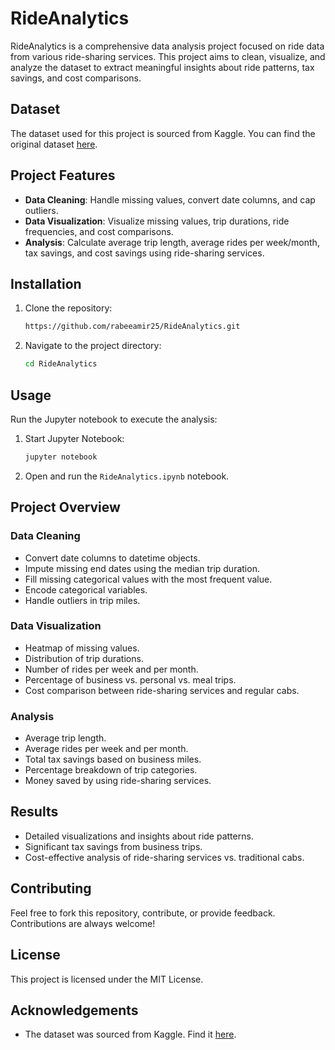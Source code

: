 # RideAnalytics

RideAnalytics is a comprehensive data analysis project focused on ride data from various ride-sharing services. This project aims to clean, visualize, and analyze the dataset to extract meaningful insights about ride patterns, tax savings, and cost comparisons.

## Dataset

The dataset used for this project is sourced from Kaggle. You can find the original dataset [here](https://xyz.com).

## Project Features

- **Data Cleaning**: Handle missing values, convert date columns, and cap outliers.
- **Data Visualization**: Visualize missing values, trip durations, ride frequencies, and cost comparisons.
- **Analysis**: Calculate average trip length, average rides per week/month, tax savings, and cost savings using ride-sharing services.

## Installation

1. Clone the repository:
    ```sh
    https://github.com/rabeeamir25/RideAnalytics.git
    ```
2. Navigate to the project directory:
    ```sh
    cd RideAnalytics
    ```


## Usage

Run the Jupyter notebook to execute the analysis:

1. Start Jupyter Notebook:
    ```sh
    jupyter notebook
    ```
2. Open and run the `RideAnalytics.ipynb` notebook.

## Project Overview

### Data Cleaning
- Convert date columns to datetime objects.
- Impute missing end dates using the median trip duration.
- Fill missing categorical values with the most frequent value.
- Encode categorical variables.
- Handle outliers in trip miles.

### Data Visualization
- Heatmap of missing values.
- Distribution of trip durations.
- Number of rides per week and per month.
- Percentage of business vs. personal vs. meal trips.
- Cost comparison between ride-sharing services and regular cabs.

### Analysis
- Average trip length.
- Average rides per week and per month.
- Total tax savings based on business miles.
- Percentage breakdown of trip categories.
- Money saved by using ride-sharing services.

## Results

- Detailed visualizations and insights about ride patterns.
- Significant tax savings from business trips.
- Cost-effective analysis of ride-sharing services vs. traditional cabs.

## Contributing

Feel free to fork this repository, contribute, or provide feedback. Contributions are always welcome!

## License

This project is licensed under the MIT License.

## Acknowledgements

- The dataset was sourced from Kaggle. Find it [here](https://www.kaggle.com/datasets/zusmani/uberdrives/discussion/39597).

